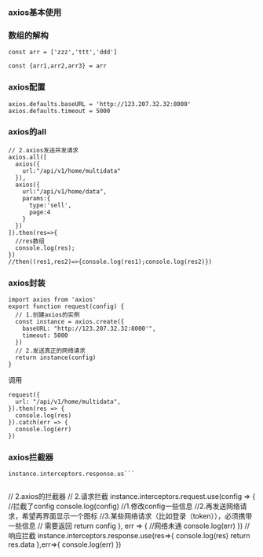 ### axios基本使用


### 数组的解构
```
const arr = ['zzz','ttt','ddd']

const {arr1,arr2,arr3} = arr
```
### axios配置
```
axios.defaults.baseURL = 'http://123.207.32.32:8000'
axios.defaults.timeout = 5000
```

### axios的all
```
// 2.axios发送并发请求
axios.all([
  axios({
    url:"/api/v1/home/multidata"
  }),
  axios({
    url:"/api/v1/home/data",
    params:{
      type:'sell',
      page:4
    }
  })
]).then(res=>{
  //res数组
  console.log(res);
})
//then((res1,res2)=>{console.log(res1);console.log(res2)})
```

### axios封装

```
import axios from 'axios'
export function request(config) {
  // 1.创建axios的实例
  const instance = axios.create({
    baseURL: "http://123.207.32.32:8000'",
    timeout: 5000
  })
  // 2.发送真正的网络请求
  return instance(config)
}

```
调用
```
request({
  url: "/api/v1/home/multidata",
}).then(res => {
  console.log(res)
}).catch(err => {
  console.log(err)
})

```

### axios拦截器
```instance.interceptors.request.use
instance.interceptors.response.us```


```
  // 2.axios的拦截器
  // 2.请求拦截
  instance.interceptors.request.use(config => {
    //拦截了config
    console.log(config)
    //1.修改config一些信息
    //2.再发送网络请求，希望再界面显示一个图标
    //3.某些网络请求（比如登录（token）），必须携带一些信息
    // 需要返回
    return config
  }, err => {
    //网络未通
    console.log(err)
  })
  // 响应拦截
  instance.interceptors.response.use(res=>{
    console.log(res)
    return res.data
  },err=>{
    console.log(err)
  })
```